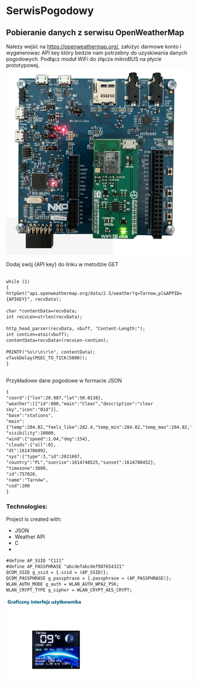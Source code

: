 # SerwisPogodowy
## Pobieranie danych z serwisu OpenWeatherMap
   Nalezy wejść na https://openweathermap.org/, założyc darmowe konto i wygenerowac API key który bedzie nam potrzebny do uzyskiwania danych pogodowych.
   Podłącz moduł WiFi do złącza mikroBUS na płycie prototypowej. 
   ![Algorithm schema](./images/SerwisPogodowySS1.png)
   
   Dodaj swój {API key} do linku w metodzie GET
   ```

while (1)
{
   httpGet("api.openweathermap.org/data/2.5/weather?q=Tarnow,pl&APPID={APIKEY}", recvData);
   
   char *contentData=recvData;
   int recvLen=strlen(recvData);
   
   http_head_parser(recvData, vbuff, "Content-Length:");
   int contLen=atoi(vbuff);
   contentData=recvData+(recvLen-contLen);
   
   PRINTF("%s\r\n\r\n", contentData);
   vTaskDelay(MSEC_TO_TICK(5000));
}

   
   ```
   Przykładowe dane pogodowe w formacie JSON
   ```
{
"coord":{"lon":20.987,"lat":50.0138},
"weather":[{"id":800,"main":"Clear","description":"clear sky","icon":"01d"}],
"base":"stations",
"main":{"temp":284.82,"feels_like":282.4,"temp_min":284.82,"temp_max":284.82,"pressure":1025,"humidity":51},
"visibility":10000,
"wind":{"speed":1.04,"deg":154},
"clouds":{"all":0},
"dt":1614786092,
"sys":{"type":3,"id":2021607, "country":"PL","sunrise":1614748525,"sunset":1614788452},
"timezone":3600,
"id":757026,
"name":"Tarnów",
"cod":200
}
```
### Technologies:
Project is created with:
* JSON
* Weather API
* C
* 


```
#define AP_SSID "C111"
#define AP_PASSPHRASE "abcdefabcdef987654321"
QCOM_SSID g_ssid = {.ssid = (AP_SSID)};
QCOM_PASSPHRASE g_passphrase = {.passphrase = (AP_PASSPHRASE)};
WLAN_AUTH_MODE g_auth = WLAN_AUTH_WPA2_PSK;
WLAN_CRYPT_TYPE g_cipher = WLAN_CRYPT_AES_CRYPT;
```
![xd](./images/guiserwispogodowy.png)
